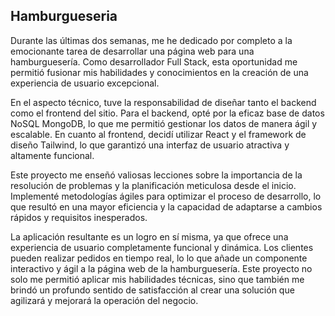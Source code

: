 ## Hamburgueseria

Durante las últimas dos semanas, me he dedicado por completo a la emocionante tarea de desarrollar una página web para una hamburguesería. Como desarrollador Full Stack, esta oportunidad me permitió fusionar mis habilidades y conocimientos en la creación de una experiencia de usuario excepcional.

En el aspecto técnico, tuve la responsabilidad de diseñar tanto el backend como el frontend del sitio. Para el backend, opté por la eficaz base de datos NoSQL MongoDB, lo que me permitió gestionar los datos de manera ágil y escalable. En cuanto al frontend, decidí utilizar React y el framework de diseño Tailwind, lo que garantizó una interfaz de usuario atractiva y altamente funcional.

Este proyecto me enseñó valiosas lecciones sobre la importancia de la resolución de problemas y la planificación meticulosa desde el inicio. Implementé metodologías ágiles para optimizar el proceso de desarrollo, lo que resultó en una mayor eficiencia y la capacidad de adaptarse a cambios rápidos y requisitos inesperados.

La aplicación resultante es un logro en sí misma, ya que ofrece una experiencia de usuario completamente funcional y dinámica. Los clientes pueden realizar pedidos en tiempo real, lo lo que añade un componente interactivo y ágil a la página web de la hamburguesería. Este proyecto no solo me permitió aplicar mis habilidades técnicas, sino que también me brindó un profundo sentido de satisfacción al crear una solución que agilizará y mejorará la operación del negocio.